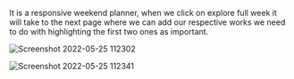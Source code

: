 It is a responsive weekend planner, when we click on explore full week it will take to the next page where we can add our respective works we need to do with highlighting the first two ones as important.


![Screenshot 2022-05-25 112302](https://user-images.githubusercontent.com/83276781/170190168-13518dd4-941d-4155-85d4-c71bd847064f.jpg)


![Screenshot 2022-05-25 112341](https://user-images.githubusercontent.com/83276781/170190257-247c3ef5-9c10-4d0a-a8d0-4e97ad0f572e.jpg)

